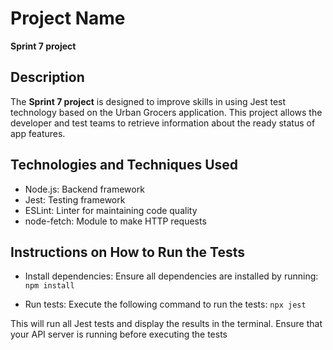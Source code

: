 # Project Name
__Sprint 7 project__

## Description
The __Sprint 7 project__ is designed to improve skills in using Jest test technology based on the Urban Grocers application. This project allows the developer and test teams to retrieve information about the ready status of app features.

## Technologies and Techniques Used

* Node.js: Backend framework
* Jest: Testing framework
* ESLint: Linter for maintaining code quality
* node-fetch: Module to make HTTP requests

## Instructions on How to Run the Tests

* Install dependencies: Ensure all dependencies are installed by running:
  `npm install`

* Run tests: Execute the following command to run the tests:
    `npx jest`

This will run all Jest tests and display the results in the terminal. Ensure that your API server is running before executing the tests
